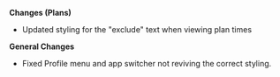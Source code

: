 **Changes (Plans)**
  - Updated styling for the "exclude" text when viewing plan times

**General Changes**
  - Fixed Profile menu and app switcher not reviving the correct styling. 
